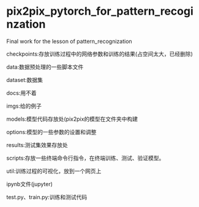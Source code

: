 # pix2pix_pytorch_for_pattern_recoginzation
Final work for the lesson of pattern_recognization

checkpoints:存放训练过程中的网络参数和训练的结果(占空间太大，已经删除)

data:数据预处理的一些脚本文件

dataset:数据集

docs:用不着

imgs:给的例子

models:模型代码存放处(pix2pix的模型在文件夹中构建

options:模型的一些参数的设置和调整

results:测试集效果存放处

scripts:存放一些终端命令行指令，在终端训练、测试、验证模型。

util:训练过程的可视化，放到一个网页上

ipynb文件(jupyter)

test.py、train.py:训练和测试代码


